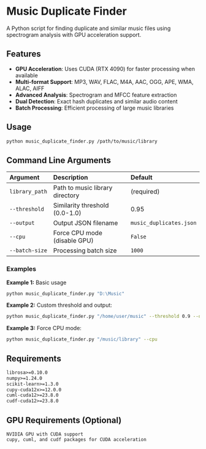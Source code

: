 # Music Duplicate Finder

A Python script for finding duplicate and similar music files using spectrogram analysis with GPU acceleration support.

## Features

- **GPU Acceleration**: Uses CUDA (RTX 4090) for faster processing when available
- **Multi-format Support**: MP3, WAV, FLAC, M4A, AAC, OGG, APE, WMA, ALAC, AIFF
- **Advanced Analysis**: Spectrogram and MFCC feature extraction
- **Dual Detection**: Exact hash duplicates and similar audio content
- **Batch Processing**: Efficient processing of large music libraries

## Usage

```bash
python music_duplicate_finder.py /path/to/music/library
```

## Command Line Arguments

| Argument | Description | Default |
| :--- | :--- | :--- |
| `library_path`| Path to music library directory | (required) |
| `--threshold`| Similarity threshold (0.0-1.0) | 0.95 |
| `--output`| Output JSON filename | `music_duplicates.json` |
| `--cpu`| Force CPU mode (disable GPU) | `False` |
| `--batch-size`| Processing batch size | `1000` |

### Examples
**Example 1:** Basic usage
```bash
python music_duplicate_finder.py "D:\Music"
```

**Example 2:** Custom threshold and output:
```bash
python music_duplicate_finder.py "/home/user/music" --threshold 0.9 --output "results.json"
```

**Example 3:** Force CPU mode:
```bash
python music_duplicate_finder.py "/music/library" --cpu
```

## Requirements
```txt
librosa>=0.10.0
numpy>=1.24.0
scikit-learn>=1.3.0
cupy-cuda12x>=12.0.0
cuml-cuda12>=23.8.0
cudf-cuda12>=23.8.0
```

## GPU Requirements (Optional)
    NVIDIA GPU with CUDA support
    cupy, cuml, and cudf packages for CUDA acceleration
